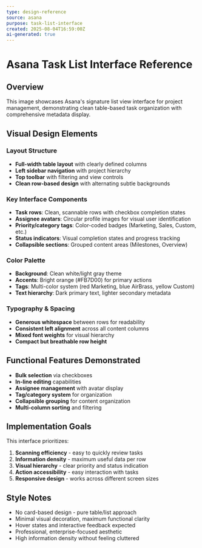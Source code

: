 ```yaml
---
type: design-reference
source: asana
purpose: task-list-interface
created: 2025-08-04T16:59:00Z
ai-generated: true
---
```


# Asana Task List Interface Reference

## Overview
This image showcases Asana's signature list view interface for project management, demonstrating clean table-based task organization with comprehensive metadata display.

## Visual Design Elements

### Layout Structure
- **Full-width table layout** with clearly defined columns
- **Left sidebar navigation** with project hierarchy
- **Top toolbar** with filtering and view controls
- **Clean row-based design** with alternating subtle backgrounds

### Key Interface Components
- **Task rows**: Clean, scannable rows with checkbox completion states
- **Assignee avatars**: Circular profile images for visual user identification
- **Priority/category tags**: Color-coded badges (Marketing, Sales, Custom, etc.)
- **Status indicators**: Visual completion states and progress tracking
- **Collapsible sections**: Grouped content areas (Milestones, Overview)

### Color Palette
- **Background**: Clean white/light gray theme
- **Accents**: Bright orange (#FB7D00) for primary actions
- **Tags**: Multi-color system (red Marketing, blue AirBrass, yellow Custom)
- **Text hierarchy**: Dark primary text, lighter secondary metadata

### Typography & Spacing
- **Generous whitespace** between rows for readability
- **Consistent left alignment** across all content columns
- **Mixed font weights** for visual hierarchy
- **Compact but breathable row height**

## Functional Features Demonstrated
- **Bulk selection** via checkboxes
- **In-line editing** capabilities
- **Assignee management** with avatar display
- **Tag/category system** for organization
- **Collapsible grouping** for content organization
- **Multi-column sorting** and filtering

## Implementation Goals
This interface prioritizes:
1. **Scanning efficiency** - easy to quickly review tasks
2. **Information density** - maximum useful data per row
3. **Visual hierarchy** - clear priority and status indication
4. **Action accessibility** - easy interaction with tasks
5. **Responsive design** - works across different screen sizes

## Style Notes
- No card-based design - pure table/list approach
- Minimal visual decoration, maximum functional clarity
- Hover states and interactive feedback expected
- Professional, enterprise-focused aesthetic
- High information density without feeling cluttered
